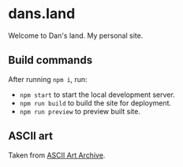 # dans.land

Welcome to Dan's land. My personal site.

## Build commands

After running `npm i`, run:

- `npm start` to start the local development server.
- `npm run build` to build the site for deployment.
- `npm run preview` to preview built site.

## ASCII art

Taken from [ASCII Art Archive](https://www.asciiart.eu/).
